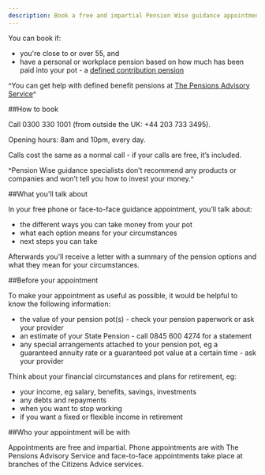 ```yaml
---
description: Book a free and impartial Pension Wise guidance appointment to help you understand your pension options.
---
```


You can book if:

 - you're close to or over 55, and
 - have a personal or workplace pension based on how much has been paid into your pot - a [defined contribution pension](https://www.pensionwise.gov.uk/pension-types)

^You can get help with defined benefit pensions at [The Pensions Advisory Service](http://www.pensionsadvisoryservice.org.uk)^

##How to book

Call 0300 330 1001 (from outside the UK: +44 203 733 3495).

Opening hours: 8am and 10pm, every day.

Calls cost the same as a normal call - if your calls are free, it’s included. 

^Pension Wise guidance specialists don’t recommend any products or companies and won’t tell you how to invest your money.^

##What you'll talk about

In your free phone or face-to-face guidance appointment, you’ll talk about:

- the different ways you can take money from your pot
- what each option means for your circumstances
- next steps you can take 

Afterwards you'll receive a letter with a summary of the pension options and what they mean for your circumstances.

##Before your appointment

To make your appointment as useful as possible, it would be helpful to know the following information:

- the value of your pension pot(s) - check your pension paperwork or ask your provider 
- an estimate of your State Pension - call 0845 600 4274 for a statement
- any special arrangements attached to your pension pot, eg a guaranteed annuity rate or a guaranteed pot value at a certain time - ask your provider

Think about your financial circumstances and plans for retirement, eg:

- your income, eg salary, benefits, savings, investments 
- any debts and repayments
- when you want to stop working
- if you want a fixed or flexible income in retirement 

##Who your appointment will be with

Appointments are free and impartial. Phone appointments are with The Pensions Advisory Service and face-to-face appointments take place at branches of the Citizens Advice services.
